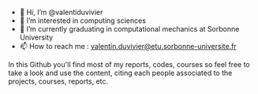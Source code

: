 - 👋 Hi, I’m @valentiduvivier
- 👀 I’m interested in computing sciences
- 🌱 I’m currently graduating in computational mechanics at Sorbonne University
- 📫 How to reach me : valentin.duvivier@etu.sorbonne-universite.fr

In this Github you'll find most of my reports, codes, courses so feel free to take a look and use the content, citing each people associated to the projects, courses, reports, etc.

<!---
valentiduvivier/valentiduvivier is a ✨ special ✨ repository because its `README.md` (this file) appears on your GitHub profile.
You can click the Preview link to take a look at your changes.
--->
